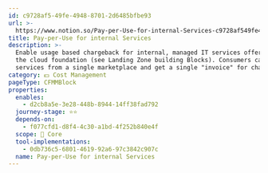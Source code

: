 ```yaml
---
id: c9728af5-49fe-4948-8701-2d6485bfbe93
url: >-
  https://www.notion.so/Pay-per-Use-for-internal-Services-c9728af549fe494887012d6485bfbe93
title: Pay-per-Use for internal Services
description: >-
  Enable usage based chargeback for internal, managed IT services offered via
  the cloud foundation (see Landing Zone building Blocks). Consumers can book
  services from a single marketplace and get a single "invoice" for chargeback. 
category: 💵 Cost Management
pageType: CFMMBlock
properties:
  enables:
    - d2cb8a5e-3e28-448b-8944-14ff38fad792
  journey-stage: ⭐️⭐️
  depends-on:
    - f077cfd1-d8f4-4c30-a1bd-4f252b840e4f
  scope: 🏢 Core
  tool-implementations:
    - 0db736c5-6801-4619-92a6-97c3842c907c
  name: Pay-per-Use for internal Services
---
```


